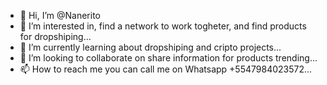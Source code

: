 - 👋 Hi, I’m @Nanerito
- 👀 I’m interested in, find a network to work togheter, and find products for dropshiping...
- 🌱 I’m currently learning about dropshiping and cripto projects...
- 💞️ I’m looking to collaborate on share information for products trending...
- 📫 How to reach me you can call me on Whatsapp +5547984023572...

<!---
Nanerito/Nanerito is a ✨ special ✨ repository because its `README.md` (this file) appears on your GitHub profile.
You can click the Preview link to take a look at your changes.
--->
